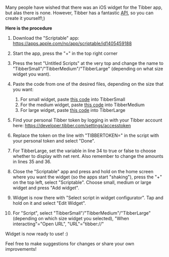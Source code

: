 Many people have wished that there was an iOS widget for the Tibber app, but alas there is none.
However, Tibber has a fantastic [API](https://developer.tibber.com/), so you can create it yourself!;)


**Here is the procedure**
1. Download the "Scriptable" app:  https://apps.apple.com/no/app/scriptable/id1405459188
2. Start the app, press the "+" in the top right corner
3. Press the text "Untitled Scripts" at the very top and change the name to "TibberSmall"/"TibberMedium"/"TibberLarge" (depending on what size widget you want).
4. Paste the code from one of the desired files, depending on the size that you want:
   1. For small widget, paste [this code](/TibberSmall.js) into TibberSmall
   2. For the medium widget, paste [this code](/TibberMedium.js) into TibberMedium
   3. For large widget, paste [this code](/TibberLarge.js) into TibberLarge

1. Find your personal Tibber token by logging in with your Tibber account here: https://developer.tibber.com/settings/accesstoken

2. Replace the token on the line with "TIBBERTOKEN=" in the script with your personal token and select "Done".

3. For TibberLarge, set the variable in line 34 to true or false to choose whether to display with net rent. Also remember to change the amounts in lines 35 and 36.

4. Close the "Scriptable" app and press and hold on the home screen where you want the widget (so the apps start "shaking"), press the "+" on the top left, select "Scriptable". Choose small, medium or large widget and press "Add widget".

5. Widget is now there with "Select script in widget configurator". Tap and hold on it and select "Edit Widget".

6.  For "Script", select "TibberSmall"/"TibberMedium"/"TibberLarge" (depending on which size widget you selected),
"When interacting"="Open URL",
"URL"="tibber://"

 Widget is now ready to use! :) 

Feel free to make suggestions for changes or share your own improvements!